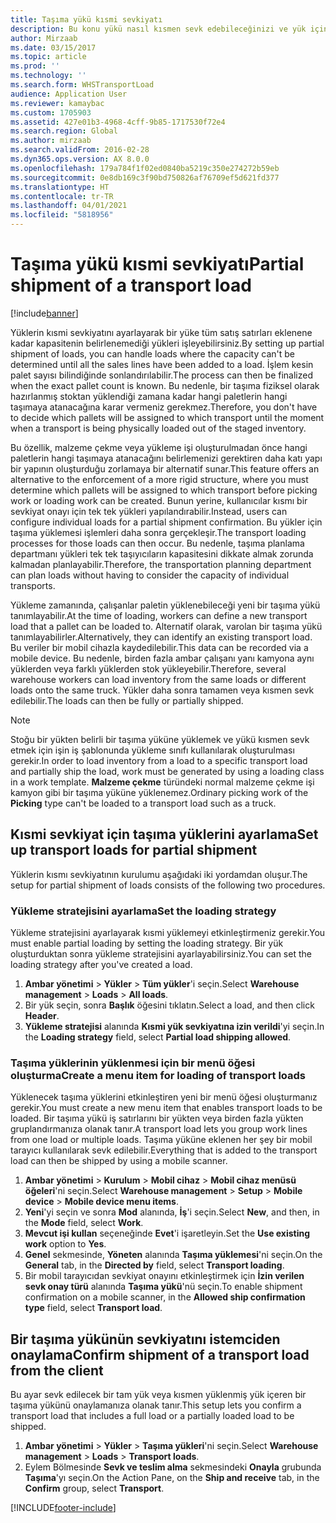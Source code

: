 ```yaml
---
title: Taşıma yükü kısmi sevkiyatı
description: Bu konu yükü nasıl kısmen sevk edebileceğinizi ve yük için kapasite planlamasını nasıl erteleyebileceğinizi açıklar.
author: Mirzaab
ms.date: 03/15/2017
ms.topic: article
ms.prod: ''
ms.technology: ''
ms.search.form: WHSTransportLoad
audience: Application User
ms.reviewer: kamaybac
ms.custom: 1705903
ms.assetid: 427e01b3-4968-4cff-9b85-1717530f72e4
ms.search.region: Global
ms.author: mirzaab
ms.search.validFrom: 2016-02-28
ms.dyn365.ops.version: AX 8.0.0
ms.openlocfilehash: 179a784f1f02ed0840ba5219c350e274272b59eb
ms.sourcegitcommit: 0e8db169c3f90bd750826af76709ef5d621fd377
ms.translationtype: HT
ms.contentlocale: tr-TR
ms.lasthandoff: 04/01/2021
ms.locfileid: "5818956"
---
```

# <a name="partial-shipment-of-a-transport-load"></a><span data-ttu-id="3de86-103">Taşıma yükü kısmi sevkiyatı</span><span class="sxs-lookup"><span data-stu-id="3de86-103">Partial shipment of a transport load</span></span>

[!include[banner](../includes/banner.md)]

<span data-ttu-id="3de86-104">Yüklerin kısmi sevkiyatını ayarlayarak bir yüke tüm satış satırları eklenene kadar kapasitenin belirlenemediği yükleri işleyebilirsiniz.</span><span class="sxs-lookup"><span data-stu-id="3de86-104">By setting up partial shipment of loads, you can handle loads where the capacity can't be determined until all the sales lines have been added to a load.</span></span> <span data-ttu-id="3de86-105">İşlem kesin palet sayısı bilindiğinde sonlandırılabilir.</span><span class="sxs-lookup"><span data-stu-id="3de86-105">The process can then be finalized when the exact pallet count is known.</span></span> <span data-ttu-id="3de86-106">Bu nedenle, bir taşıma fiziksel olarak hazırlanmış stoktan yüklendiği zamana kadar hangi paletlerin hangi taşımaya atanacağına karar vermeniz gerekmez.</span><span class="sxs-lookup"><span data-stu-id="3de86-106">Therefore, you don't have to decide which pallets will be assigned to which transport until the moment when a transport is being physically loaded out of the staged inventory.</span></span>

<span data-ttu-id="3de86-107">Bu özellik, malzeme çekme veya yükleme işi oluşturulmadan önce hangi paletlerin hangi taşımaya atanacağını belirlemenizi gerektiren daha katı yapı bir yapının oluşturduğu zorlamaya bir alternatif sunar.</span><span class="sxs-lookup"><span data-stu-id="3de86-107">This feature offers an alternative to the enforcement of a more rigid structure, where you must determine which pallets will be assigned to which transport before picking work or loading work can be created.</span></span> <span data-ttu-id="3de86-108">Bunun yerine, kullanıcılar kısmı bir sevkiyat onayı için tek tek yükleri yapılandırabilir.</span><span class="sxs-lookup"><span data-stu-id="3de86-108">Instead, users can configure individual loads for a partial shipment confirmation.</span></span> <span data-ttu-id="3de86-109">Bu yükler için taşıma yüklemesi işlemleri daha sonra gerçekleşir.</span><span class="sxs-lookup"><span data-stu-id="3de86-109">The transport loading processes for those loads can then occur.</span></span> <span data-ttu-id="3de86-110">Bu nedenle, taşıma planlama departmanı yükleri tek tek taşıyıcıların kapasitesini dikkate almak zorunda kalmadan planlayabilir.</span><span class="sxs-lookup"><span data-stu-id="3de86-110">Therefore, the transportation planning department can plan loads without having to consider the capacity of individual transports.</span></span>

<span data-ttu-id="3de86-111">Yükleme zamanında, çalışanlar paletin yüklenebileceği yeni bir taşıma yükü tanımlayabilir.</span><span class="sxs-lookup"><span data-stu-id="3de86-111">At the time of loading, workers can define a new transport load that a pallet can be loaded to.</span></span> <span data-ttu-id="3de86-112">Alternatif olarak, varolan bir taşıma yükü tanımlayabilirler.</span><span class="sxs-lookup"><span data-stu-id="3de86-112">Alternatively, they can identify an existing transport load.</span></span> <span data-ttu-id="3de86-113">Bu veriler bir mobil cihazla kaydedilebilir.</span><span class="sxs-lookup"><span data-stu-id="3de86-113">This data can be recorded via a mobile device.</span></span> <span data-ttu-id="3de86-114">Bu nedenle, birden fazla ambar çalışanı yanı kamyona aynı yüklerden veya farklı yüklerden stok yükleyebilir.</span><span class="sxs-lookup"><span data-stu-id="3de86-114">Therefore, several warehouse workers can load inventory from the same loads or different loads onto the same truck.</span></span> <span data-ttu-id="3de86-115">Yükler daha sonra tamamen veya kısmen sevk edilebilir.</span><span class="sxs-lookup"><span data-stu-id="3de86-115">The loads can then be fully or partially shipped.</span></span>

> [!NOTE] 
> <span data-ttu-id="3de86-116">Stoğu bir yükten belirli bir taşıma yüküne yüklemek ve yükü kısmen sevk etmek için işin iş şablonunda yükleme sınıfı kullanılarak oluşturulması gerekir.</span><span class="sxs-lookup"><span data-stu-id="3de86-116">In order to load inventory from a load to a specific transport load and partially ship the load, work must be generated by using a loading class in a work template.</span></span> <span data-ttu-id="3de86-117">**Malzeme çekme** türündeki normal malzeme çekme işi kamyon gibi bir taşıma yüküne yüklenemez.</span><span class="sxs-lookup"><span data-stu-id="3de86-117">Ordinary picking work of the **Picking** type can't be loaded to a transport load such as a truck.</span></span>

## <a name="set-up-transport-loads-for-partial-shipment"></a><span data-ttu-id="3de86-118">Kısmi sevkiyat için taşıma yüklerini ayarlama</span><span class="sxs-lookup"><span data-stu-id="3de86-118">Set up transport loads for partial shipment</span></span>

<span data-ttu-id="3de86-119">Yüklerin kısmı sevkiyatının kurulumu aşağıdaki iki yordamdan oluşur.</span><span class="sxs-lookup"><span data-stu-id="3de86-119">The setup for partial shipment of loads consists of the following two procedures.</span></span>

### <a name="set-the-loading-strategy"></a><span data-ttu-id="3de86-120">Yükleme stratejisini ayarlama</span><span class="sxs-lookup"><span data-stu-id="3de86-120">Set the loading strategy</span></span>

<span data-ttu-id="3de86-121">Yükleme stratejisini ayarlayarak kısmi yüklemeyi etkinleştirmeniz gerekir.</span><span class="sxs-lookup"><span data-stu-id="3de86-121">You must enable partial loading by setting the loading strategy.</span></span> <span data-ttu-id="3de86-122">Bir yük oluşturduktan sonra yükleme stratejisini ayarlayabilirsiniz.</span><span class="sxs-lookup"><span data-stu-id="3de86-122">You can set the loading strategy after you've created a load.</span></span>

1. <span data-ttu-id="3de86-123">**Ambar yönetimi** \> **Yükler** \> **Tüm yükler**'i seçin.</span><span class="sxs-lookup"><span data-stu-id="3de86-123">Select **Warehouse management** \> **Loads** \> **All loads**.</span></span>
2. <span data-ttu-id="3de86-124">Bir yük seçin, sonra **Başlık** öğesini tıklatın.</span><span class="sxs-lookup"><span data-stu-id="3de86-124">Select a load, and then click **Header**.</span></span>
3. <span data-ttu-id="3de86-125">**Yükleme stratejisi** alanında **Kısmi yük sevkiyatına izin verildi**'yi seçin.</span><span class="sxs-lookup"><span data-stu-id="3de86-125">In the **Loading strategy** field, select **Partial load shipping allowed**.</span></span>

### <a name="create-a-menu-item-for-loading-of-transport-loads"></a><span data-ttu-id="3de86-126">Taşıma yüklerinin yüklenmesi için bir menü öğesi oluşturma</span><span class="sxs-lookup"><span data-stu-id="3de86-126">Create a menu item for loading of transport loads</span></span>

<span data-ttu-id="3de86-127">Yüklenecek taşıma yüklerini etkinleştiren yeni bir menü öğesi oluşturmanız gerekir.</span><span class="sxs-lookup"><span data-stu-id="3de86-127">You must create a new menu item that enables transport loads to be loaded.</span></span> <span data-ttu-id="3de86-128">Bir taşıma yükü iş satırlarını bir yükten veya birden fazla yükten gruplandırmanıza olanak tanır.</span><span class="sxs-lookup"><span data-stu-id="3de86-128">A transport load lets you group work lines from one load or multiple loads.</span></span> <span data-ttu-id="3de86-129">Taşıma yüküne eklenen her şey bir mobil tarayıcı kullanılarak sevk edilebilir.</span><span class="sxs-lookup"><span data-stu-id="3de86-129">Everything that is added to the transport load can then be shipped by using a mobile scanner.</span></span>

1. <span data-ttu-id="3de86-130">**Ambar yönetimi** \> **Kurulum** \> **Mobil cihaz** \> **Mobil cihaz menüsü öğeleri**'ni seçin.</span><span class="sxs-lookup"><span data-stu-id="3de86-130">Select **Warehouse management** \> **Setup** \> **Mobile device** \> **Mobile device menu items**.</span></span>
2. <span data-ttu-id="3de86-131">**Yeni**'yi seçin ve sonra **Mod** alanında, **İş**'i seçin.</span><span class="sxs-lookup"><span data-stu-id="3de86-131">Select **New**, and then, in the **Mode** field, select **Work**.</span></span>
3. <span data-ttu-id="3de86-132">**Mevcut işi kullan** seçeneğinde **Evet**'i işaretleyin.</span><span class="sxs-lookup"><span data-stu-id="3de86-132">Set the **Use existing work** option to **Yes**.</span></span>
4. <span data-ttu-id="3de86-133">**Genel** sekmesinde, **Yöneten** alanında **Taşıma yüklemesi**'ni seçin.</span><span class="sxs-lookup"><span data-stu-id="3de86-133">On the **General** tab, in the **Directed by** field, select **Transport loading**.</span></span>
5. <span data-ttu-id="3de86-134">Bir mobil tarayıcıdan sevkiyat onayını etkinleştirmek için **İzin verilen sevk onay türü** alanında **Taşıma yükü**'nü seçin.</span><span class="sxs-lookup"><span data-stu-id="3de86-134">To enable shipment confirmation on a mobile scanner, in the **Allowed ship confirmation type** field, select **Transport load**.</span></span>

## <a name="confirm-shipment-of-a-transport-load-from-the-client"></a><span data-ttu-id="3de86-135">Bir taşıma yükünün sevkiyatını istemciden onaylama</span><span class="sxs-lookup"><span data-stu-id="3de86-135">Confirm shipment of a transport load from the client</span></span>

<span data-ttu-id="3de86-136">Bu ayar sevk edilecek bir tam yük veya kısmen yüklenmiş yük içeren bir taşıma yükünü onaylamanıza olanak tanır.</span><span class="sxs-lookup"><span data-stu-id="3de86-136">This setup lets you confirm a transport load that includes a full load or a partially loaded load to be shipped.</span></span>

1. <span data-ttu-id="3de86-137">**Ambar yönetimi** \> **Yükler** \> **Taşıma yükleri**'ni seçin.</span><span class="sxs-lookup"><span data-stu-id="3de86-137">Select **Warehouse management** \> **Loads** \> **Transport loads**.</span></span>
2. <span data-ttu-id="3de86-138">Eylem Bölmesinde **Sevk ve teslim alma** sekmesindeki **Onayla** grubunda **Taşıma**'yı seçin.</span><span class="sxs-lookup"><span data-stu-id="3de86-138">On the Action Pane, on the **Ship and receive** tab, in the **Confirm** group, select **Transport**.</span></span>


[!INCLUDE[footer-include](../../includes/footer-banner.md)]